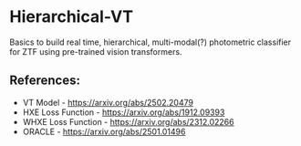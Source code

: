 # Hierarchical-VT

Basics to build real time, hierarchical, multi-modal(?) photometric classifier for ZTF using pre-trained vision transformers.

## References:
* VT Model - https://arxiv.org/abs/2502.20479
* HXE Loss Function - https://arxiv.org/abs/1912.09393
* WHXE Loss Function - https://arxiv.org/abs/2312.02266
* ORACLE - https://arxiv.org/abs/2501.01496

